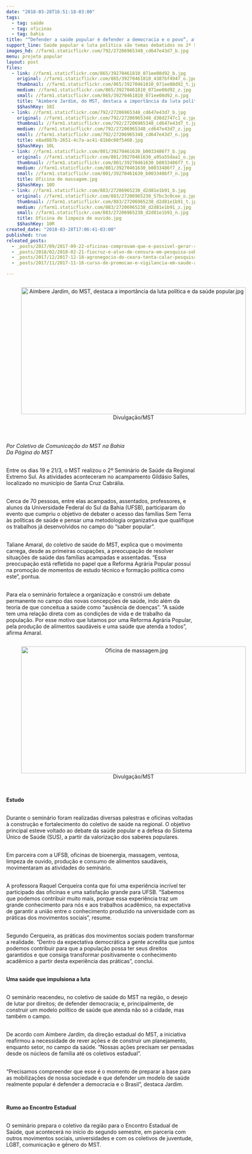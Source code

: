 ```yaml
---
date: "2018-03-28T16:51:18-03:00"
tags:
  - tag: saúde
  - tag: oficinas
  - tag: bahia
title: "“Defender a saúde popular é defender a democracia e o povo”, afirma dirigente do MST\n"
support_line: Saúde popular e luta política são temas debatidos no 2º Seminário do Setor de Saúde do MST
images_hd: //farm1.staticflickr.com/792/27206965348_cd647e43d7_b.jpg
menu: projeto popular
layout: post
files:
  - link: //farm1.staticflickr.com/865/39270461810_071ee08d92_b.jpg
    original: //farm1.staticflickr.com/865/39270461810_4387bf4947_o.jpg
    thumbnail: //farm1.staticflickr.com/865/39270461810_071ee08d92_t.jpg
    medium: //farm1.staticflickr.com/865/39270461810_071ee08d92_z.jpg
    small: //farm1.staticflickr.com/865/39270461810_071ee08d92_n.jpg
    title: "Aimbere Jardim, do MST, destaca a importância da luta política e da saúde popular.jpg"
    $$hashKey: 10I
  - link: //farm1.staticflickr.com/792/27206965348_cd647e43d7_b.jpg
    original: //farm1.staticflickr.com/792/27206965348_d30d2747c1_o.jpg
    thumbnail: //farm1.staticflickr.com/792/27206965348_cd647e43d7_t.jpg
    medium: //farm1.staticflickr.com/792/27206965348_cd647e43d7_z.jpg
    small: //farm1.staticflickr.com/792/27206965348_cd647e43d7_n.jpg
    title: e8ad887b-2651-4c7a-ac41-81b0c08f5460.jpg
    $$hashKey: 10L
  - link: //farm1.staticflickr.com/801/39270461630_b0033486f7_b.jpg
    original: //farm1.staticflickr.com/801/39270461630_a95a55daa1_o.jpg
    thumbnail: //farm1.staticflickr.com/801/39270461630_b0033486f7_t.jpg
    medium: //farm1.staticflickr.com/801/39270461630_b0033486f7_z.jpg
    small: //farm1.staticflickr.com/801/39270461630_b0033486f7_n.jpg
    title: Oficina de massagem.jpg
    $$hashKey: 10O
  - link: //farm1.staticflickr.com/883/27206965238_d2d81e1b91_b.jpg
    original: //farm1.staticflickr.com/883/27206965238_57bc3c0cee_o.jpg
    thumbnail: //farm1.staticflickr.com/883/27206965238_d2d81e1b91_t.jpg
    medium: //farm1.staticflickr.com/883/27206965238_d2d81e1b91_z.jpg
    small: //farm1.staticflickr.com/883/27206965238_d2d81e1b91_n.jpg
    title: Oficina de limpeza de ouvido.jpg
    $$hashKey: 10R
created_date: "2018-03-28T17:06:41-03:00"
published: true
releated_posts:
  - _posts/2017/09/2017-09-22-oficinas-comprovam-que-e-possivel-gerar-renda-a-partir-da-agroecologia.md
  - _posts/2018/02/2018-02-21-fiocruz-e-alvo-de-censura-em-pesquisa-sobre-agrotoxicos.md
  - _posts/2017/12/2017-12-18-agronegocio-do-ceara-tenta-calar-pesquisador-que-usou-veneno-em-vez-de-defensivo-agricola.md
  - _posts/2017/11/2017-11-16-curso-de-promocao-e-vigilancia-em-saude-ambiental-e-trabalho-inicia-nova-turma.md

---
```

<div id=":w2">
<div id=":w1">
<div dir="ltr">
<div dir="ltr" id="m_1062379840749618694divtagdefaultwrapper">
<div style="text-align:center">
<figure class="image" style="display:inline-block"><img alt="Aimbere Jardim, do MST, destaca a importância da luta política e da saúde popular.jpg" height="338" src="//farm1.staticflickr.com/865/39270461810_071ee08d92_b.jpg" width="600" />
<figcaption>Divulga&ccedil;&atilde;o/MST</figcaption>
</figure>
</div>

<p>&nbsp;</p>

<p><em>Por Coletivo de Comunica&ccedil;&atilde;o do MST na Bahia<br />
Da P&aacute;gina do MST</em></p>

<p><br />
Entre os dias 19 e 21/3, o MST realizou o 2&ordm; Semin&aacute;rio de Sa&uacute;de da Regional Extremo Sul. As atividades aconteceram no acampamento Gild&aacute;sio Salles, localizado no munic&iacute;pio de Santa Cruz Cabr&aacute;lia.</p>

<p><br />
Cerca de 70 pessoas, entre elas acampados, assentados, professores, e alunos da Universidade Federal do Sul da Bahia (UFSB), participaram do evento que cumpriu o objetivo de debater o acesso das fam&iacute;lias Sem Terra &agrave;s pol&iacute;ticas de sa&uacute;de e pensar uma metodologia organizativa que qualifique os trabalhos j&aacute; desenvolvidos no campo do &ldquo;saber popular&rdquo;.</p>

<p><br />
Taliane Amaral, do coletivo de sa&uacute;de do MST, explica que o movimento carrega, desde as primeiras ocupa&ccedil;&otilde;es, a preocupa&ccedil;&atilde;o de resolver situa&ccedil;&otilde;es de sa&uacute;de das fam&iacute;lias acampadas e assentadas. &ldquo;Essa preocupa&ccedil;&atilde;o est&aacute; refletida no papel que a Reforma Agr&aacute;ria Popular possu&iacute; na promo&ccedil;&atilde;o de momentos de estudo t&eacute;cnico e forma&ccedil;&atilde;o pol&iacute;tica como este&rdquo;, pontua.</p>

<p><br />
Para ela o semin&aacute;rio fortalece a organiza&ccedil;&atilde;o e constr&oacute;i um debate permanente no campo das novas concep&ccedil;&otilde;es de sa&uacute;de, indo al&eacute;m da teoria de que conceitua a sa&uacute;de como &ldquo;aus&ecirc;ncia de doen&ccedil;as&rdquo;. &ldquo;A sa&uacute;de tem uma rela&ccedil;&atilde;o direta com as condi&ccedil;&otilde;es de vida e de trabalho da popula&ccedil;&atilde;o. Por esse motivo que lutamos por uma Reforma Agr&aacute;ria Popular, pela produ&ccedil;&atilde;o de alimentos saud&aacute;veis e uma sa&uacute;de que atenda a todos&rdquo;, afirma Amaral.</p>

<div style="text-align:center">
<figure class="image" style="display:inline-block"><img alt="Oficina de massagem.jpg" height="338" src="//farm1.staticflickr.com/801/39270461630_b0033486f7_b.jpg" width="600" />
<figcaption>Divulga&ccedil;&atilde;o/MST</figcaption>
</figure>
</div>

<p><br />
<strong>Estudo</strong></p>

<p><br />
Durante o semin&aacute;rio foram realizadas diversas palestras e oficinas voltadas &agrave; constru&ccedil;&atilde;o e fortalecimento do coletivo de sa&uacute;de na regional. O objetivo principal esteve voltado ao debate da sa&uacute;de popular e a defesa do Sistema &Uacute;nico de Sa&uacute;de (SUS), a partir da valoriza&ccedil;&atilde;o dos saberes populares.</p>

<p><br />
Em parceira com a UFSB, oficinas de bioenergia, massagem, ventosa, limpeza de ouvido, produ&ccedil;&atilde;o e consumo de alimentos saud&aacute;veis, movimentaram as atividades do semin&aacute;rio.</p>

<p><br />
A professora Raquel Cerqueira conta que foi uma experi&ecirc;ncia incr&iacute;vel ter participado das oficinas e uma satisfa&ccedil;&atilde;o grande para UFSB. &ldquo;Sabemos que podemos contribuir muito mais, porque essa experi&ecirc;ncia traz um grande conhecimento para n&oacute;s e aos trabalhos acad&ecirc;mico, na expectativa de garantir a uni&atilde;o entre o conhecimento produzido na universidade com as pr&aacute;ticas dos movimentos sociais&rdquo;, resume.</p>

<p><br />
Segundo Cerqueira, as pr&aacute;ticas dos movimentos sociais podem transformar a realidade. &ldquo;Dentro da expectativa democr&aacute;tica a gente acredita que juntos podemos contribuir para que a popula&ccedil;&atilde;o possa ter seus direitos garantidos e que consiga transformar positivamente o conhecimento acad&ecirc;mico a partir desta experi&ecirc;ncia das pr&aacute;ticas&rdquo;, conclui.</p>

<p><br />
<strong>Uma sa&uacute;de que impulsiona a luta</strong></p>

<p><br />
O semin&aacute;rio reacendeu, no coletivo de sa&uacute;de do MST na regi&atilde;o, o desejo de lutar por direitos; de defender democracia; e, principalmente, de construir um modelo pol&iacute;tico de sa&uacute;de que atenda n&atilde;o s&oacute; a cidade, mas tamb&eacute;m o campo.</p>

<p><br />
De acordo com Aimbere Jardim, da dire&ccedil;&atilde;o estadual do MST, a iniciativa reafirmou a necessidade de rever a&ccedil;&otilde;es e de construir um planejamento, enquanto setor, no campo da sa&uacute;de. &ldquo;Nossas a&ccedil;&otilde;es precisam ser pensadas desde os n&uacute;cleos de fam&iacute;lia at&eacute; os coletivos estadual&rdquo;.</p>

<p><br />
&ldquo;Precisamos compreender que esse &eacute; o momento de preparar a base para as mobiliza&ccedil;&otilde;es de nossa sociedade e que defender um modelo de sa&uacute;de realmente popular &eacute; defender a democracia e o Brasil&rdquo;, destaca Jardim.</p>

<p>&nbsp;</p>

<p><strong>Rumo ao Encontro Estadual</strong></p>

<p><br />
O semin&aacute;rio prepara o coletivo da regi&atilde;o para o Encontro Estadual de Sa&uacute;de, que acontecer&aacute; no in&iacute;cio do segundo semestre, em parceria com outros movimentos sociais, universidades e com os coletivos de juventude, LGBT, comunica&ccedil;&atilde;o e g&ecirc;nero do MST.</p>
</div>
</div>
</div>
</div>
